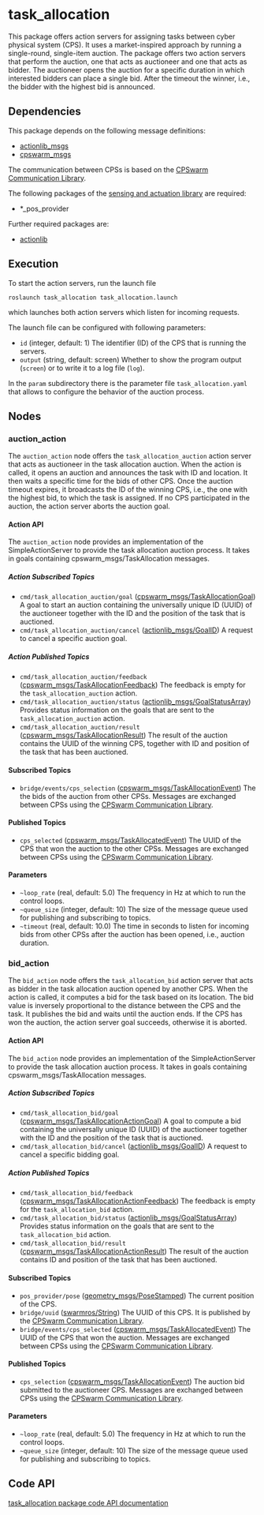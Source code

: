# task_allocation

This package offers action servers for assigning tasks between cyber physical system (CPS). It uses a market-inspired approach by running a single-round, single-item auction. The package offers two action servers that perform the auction, one that acts as auctioneer and one that acts as bidder. The auctioneer opens the auction for a specific duration in which interested bidders can place a single bid. After the timeout the winner, i.e., the bidder with the highest bid is announced.

## Dependencies
This package depends on the following message definitions:
* [actionlib_msgs](https://wiki.ros.org/actionlib_msgs)
* [cpswarm_msgs](https://cpswarm.github.io/cpswarm_msgs/html/index-msg.html)

The communication between CPSs is based on the [CPSwarm Communication Library](https://github.com/cpswarm/swarmio).

The following packages of the [sensing and actuation library](https://github.com/cpswarm/sensing_actuation) are required:
* *_pos_provider

Further required packages are:
* [actionlib](https://wiki.ros.org/actionlib/)

## Execution
To start the action servers, run the launch file
```
roslaunch task_allocation task_allocation.launch
```
which launches both action servers which listen for incoming requests.

The launch file can be configured with following parameters:
* `id` (integer, default: 1)
  The identifier (ID) of the CPS that is running the servers.
* `output` (string, default: screen)
  Whether to show the program output (`screen`) or to write it to a log file (`log`).

In the `param` subdirectory there is the parameter file `task_allocation.yaml` that allows to configure the behavior of the auction process.

## Nodes

### auction_action
The `auction_action` node offers the `task_allocation_auction` action server that acts as auctioneer in the task allocation auction. When the action is called, it opens an auction and announces the task with ID and location. It then waits a specific time for the bids of other CPS. Once the auction timeout expires, it broadcasts the ID of the winning CPS, i.e., the one with the highest bid, to which the task is assigned. If no CPS participated in the auction, the action server aborts the auction goal.

#### Action API
The `auction_action` node provides an implementation of the SimpleActionServer to provide the task allocation auction process. It takes in goals containing cpswarm_msgs/TaskAllocation messages.

##### Action Subscribed Topics
* `cmd/task_allocation_auction/goal` ([cpswarm_msgs/TaskAllocationGoal](https://cpswarm.github.io/cpswarm_msgs/html/action/TaskAllocation.html))
  A goal to start an auction containing the universally unique ID (UUID) of the auctioneer together with the ID and the position of the task that is auctioned.
* `cmd/task_allocation_auction/cancel` ([actionlib_msgs/GoalID](https://docs.ros.org/api/actionlib_msgs/html/msg/GoalID.html))
  A request to cancel a specific auction goal.

##### Action Published Topics
* `cmd/task_allocation_auction/feedback` ([cpswarm_msgs/TaskAllocationFeedback](https://cpswarm.github.io/cpswarm_msgs/html/action/TaskAllocation.html))
  The feedback is empty for the `task_allocation_auction` action.
* `cmd/task_allocation_auction/status` ([actionlib_msgs/GoalStatusArray](https://docs.ros.org/api/actionlib_msgs/html/msg/GoalStatusArray.html))
  Provides status information on the goals that are sent to the `task_allocation_auction` action.
* `cmd/task_allocation_auction/result` ([cpswarm_msgs/TaskAllocationResult](https://cpswarm.github.io/cpswarm_msgs/html/action/TaskAllocation.html))
  The result of the auction contains the UUID of the winning CPS, together with ID and position of the task that has been auctioned.

#### Subscribed Topics
* `bridge/events/cps_selection` ([cpswarm_msgs/TaskAllocationEvent](https://cpswarm.github.io/cpswarm_msgs/html/msg/TaskAllocationEvent.html))
  The the bids of the auction from other CPSs. Messages are exchanged between CPSs using the [CPSwarm Communication Library](https://github.com/cpswarm/swarmio).

#### Published Topics
* `cps_selected` ([cpswarm_msgs/TaskAllocatedEvent](https://cpswarm.github.io/cpswarm_msgs/html/msg/TaskAllocatedEvent.html))
  The UUID of the CPS that won the auction to the other CPSs. Messages are exchanged between CPSs using the [CPSwarm Communication Library](https://github.com/cpswarm/swarmio).

#### Parameters
* `~loop_rate` (real, default: 5.0)
  The frequency in Hz at which to run the control loops.
* `~queue_size` (integer, default: 10)
  The size of the message queue used for publishing and subscribing to topics.
* `~timeout` (real, default: 10.0)
  The time in seconds to listen for incoming bids from other CPSs after the auction has been opened, i.e., auction duration.

### bid_action
The `bid_action` node offers the `task_allocation_bid` action server that acts as bidder in the task allocation auction opened by another CPS. When the action is called, it computes a bid for the task based on its location. The bid value is inversely proportional to the distance between the CPS and the task. It publishes the bid and waits until the auction ends. If the CPS has won the auction, the action server goal succeeds, otherwise it is aborted.

#### Action API
The `bid_action` node provides an implementation of the SimpleActionServer to provide the task allocation auction process. It takes in goals containing cpswarm_msgs/TaskAllocation messages.

##### Action Subscribed Topics
* `cmd/task_allocation_bid/goal` ([cpswarm_msgs/TaskAllocationActionGoal](https://cpswarm.github.io/cpswarm_msgs/html/action/TaskAllocation.html))
  A goal to compute a bid containing the universally unique ID (UUID) of the auctioneer together with the ID and the position of the task that is auctioned.
* `cmd/task_allocation_bid/cancel` ([actionlib_msgs/GoalID](https://docs.ros.org/api/actionlib_msgs/html/msg/GoalID.html))
  A request to cancel a specific bidding goal.

##### Action Published Topics
* `cmd/task_allocation_bid/feedback` ([cpswarm_msgs/TaskAllocationActionFeedback](https://cpswarm.github.io/cpswarm_msgs/html/action/TaskAllocation.html))
  The feedback is empty for the `task_allocation_bid` action.
* `cmd/task_allocation_bid/status` ([actionlib_msgs/GoalStatusArray](https://docs.ros.org/api/actionlib_msgs/html/msg/GoalStatusArray.html))
  Provides status information on the goals that are sent to the `task_allocation_bid` action.
* `cmd/task_allocation_bid/result` ([cpswarm_msgs/TaskAllocationActionResult](https://cpswarm.github.io/cpswarm_msgs/html/action/TaskAllocation.html))
  The result of the auction contains ID and position of the task that has been auctioned.

#### Subscribed Topics
* `pos_provider/pose` ([geometry_msgs/PoseStamped](https://docs.ros.org/api/geometry_msgs/html/msg/PoseStamped.html))
  The current position of the CPS.
* `bridge/uuid` ([swarmros/String](https://cpswarm.github.io/swarmio/swarmros/msg/String.html))
  The UUID of this CPS. It is published by the [CPSwarm Communication Library](https://github.com/cpswarm/swarmio).
* `bridge/events/cps_selected` ([cpswarm_msgs/TaskAllocatedEvent](https://cpswarm.github.io/cpswarm_msgs/html/msg/TaskAllocatedEvent.html))
  The UUID of the CPS that won the auction. Messages are exchanged between CPSs using the [CPSwarm Communication Library](https://github.com/cpswarm/swarmio).

#### Published Topics
* `cps_selection` ([cpswarm_msgs/TaskAllocationEvent](https://cpswarm.github.io/cpswarm_msgs/html/msg/TaskAllocationEvent.html))
  The auction bid submitted to the auctioneer CPS. Messages are exchanged between CPSs using the [CPSwarm Communication Library](https://github.com/cpswarm/swarmio).

#### Parameters
* `~loop_rate` (real, default: 5.0)
  The frequency in Hz at which to run the control loops.
* `~queue_size` (integer, default: 10)
  The size of the message queue used for publishing and subscribing to topics.

## Code API
[task_allocation package code API documentation](https://cpswarm.github.io/swarm_functions/task_allocation/docs/html/files.html)
